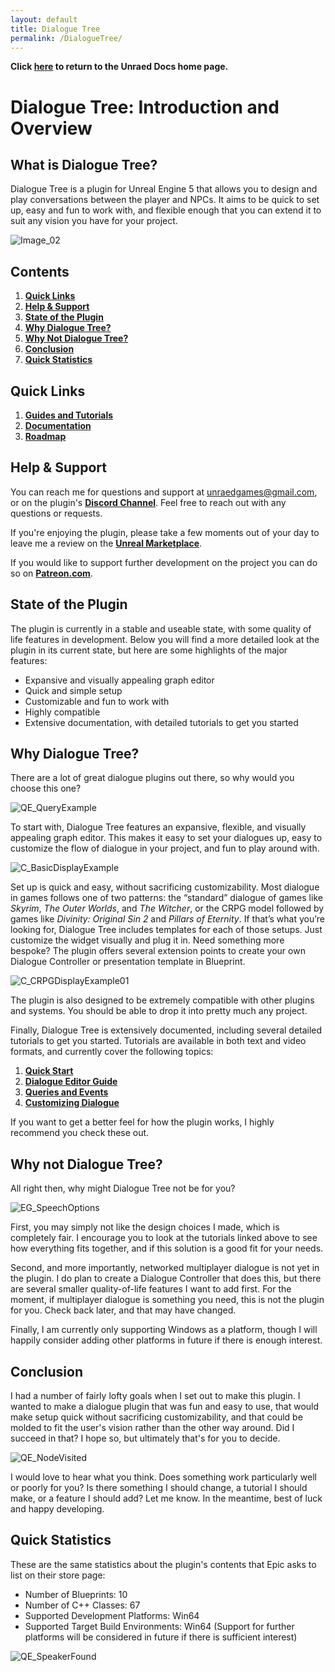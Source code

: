 ```yaml
---
layout: default
title: Dialogue Tree
permalink: /DialogueTree/
---
```

**Click [here](../index.markdown) to return to the Unraed Docs home page.** 

# Dialogue Tree: Introduction and Overview
## What is Dialogue Tree?
Dialogue Tree is a plugin for Unreal Engine 5 that allows you to design and play conversations between the player and NPCs. It aims to be quick to set up, easy and fun to work with, and flexible enough that you can extend it to suit any vision you have for your project.

![Image_02](Images/IntroImage02.png)

## Contents 
1. [**Quick Links**](DialogueTree.md#quick-links)
2. [**Help & Support**](DialogueTree.md#help-&-support)
3. [**State of the Plugin**](DialogueTree.md#state-of-the-plugin)
4. [**Why Dialogue Tree?**](DialogueTree.md#why-dialogue-tree)
5. [**Why Not Dialogue Tree?**](DialogueTree.md#why-not-dialogue-tree)
6. [**Conclusion**](DialogueTree.md#conclusion)
7. [**Quick Statistics**](DialogueTree.md#quick-statistics)

## Quick Links
1. [**Guides and Tutorials**](Tutorials/Contents.md)
2. [**Documentation**](Documentation/Contents.md)
3. [**Roadmap**](Roadmap.md)

## Help & Support
You can reach me for questions and support at unraedgames@gmail.com, or on the plugin's [**Discord Channel**](https://discord.gg/mf7mGXbePB). Feel free to reach out with any questions or requests. 

If you're enjoying the plugin, please take a few moments out of your day to leave me a review on the [**Unreal Marketplace**](https://www.unrealengine.com/marketplace/en-US/product/dialogue-tree). 

If you would like to support further development on the project you can do so on [**Patreon.com**](patreon.com/UnraedGames). 

## State of the Plugin 
The plugin is currently in a stable and useable state, with some quality of life features in development. Below you will find a more detailed look at the plugin in its current state, but here are some highlights of the major features:

- Expansive and visually appealing graph editor 
- Quick and simple setup 
- Customizable and fun to work with
- Highly compatible
- Extensive documentation, with detailed tutorials to get you started 

## Why Dialogue Tree? 
There are a lot of great dialogue plugins out there, so why would you choose this one? 

![QE_QueryExample](Images/QE_QueryExample.png)

To start with, Dialogue Tree features an expansive, flexible, and visually appealing graph editor. This makes it easy to set your dialogues up, easy to customize the flow of dialogue in your project, and fun to play around with. 

![C_BasicDisplayExample](Images/C_BasicDisplayExample.png)

Set up is quick and easy, without sacrificing customizability. Most dialogue in games follows one of two patterns: the “standard” dialogue of games like *Skyrim*, *The Outer Worlds*, and *The Witcher*, or the CRPG model followed by games like *Divinity: Original Sin 2* and *Pillars of Eternity*. If that’s what you’re looking for, Dialogue Tree includes templates for each of those setups. Just customize the widget visually and plug it in. Need something more bespoke? The plugin offers several extension points to create your own Dialogue Controller or presentation template in Blueprint. 

![C_CRPGDisplayExample01](Images/C_CRPGDisplayExample01.png)

The plugin is also designed to be extremely compatible with other plugins and systems. You should be able to drop it into pretty much any project. 

Finally, Dialogue Tree is extensively documented, including several detailed tutorials to get you started. Tutorials are available in both text and video formats, and currently cover the following topics: 

1.	[**Quick Start**](Tutorials/QuickStart.md)
2.	[**Dialogue Editor Guide**](Tutorials/EditorGuide.md)
3.	[**Queries and Events**](Tutorials/QueriesAndEvents.md)
4.	[**Customizing Dialogue**](Tutorials/Customization.md) 

If you want to get a better feel for how the plugin works, I highly recommend you check these out. 

## Why not Dialogue Tree?
All right then, why might Dialogue Tree not be for you? 

![EG_SpeechOptions](Images/EG_SpeechOptions.png)

First, you may simply not like the design choices I made, which is completely fair. I encourage you to look at the tutorials linked above to see how everything fits together, and if this solution is a good fit for your needs. 

Second, and more importantly, networked multiplayer dialogue is not yet in the plugin. I do plan to create a Dialogue Controller that does this, but there are several smaller quality-of-life features I want to add first. For the moment, if multiplayer dialogue is something you need, this is not the plugin for you. Check back later, and that may have changed. 

Finally, I am currently only supporting Windows as a platform, though I will happily consider adding other platforms in future if there is enough interest. 

## Conclusion 
I had a number of fairly lofty goals when I set out to make this plugin. I wanted to make a dialogue plugin that was fun and easy to use, that would make setup quick without sacrificing customizability, and that could be molded to fit the user's vision rather than the other way around. Did I succeed in that? I hope so, but ultimately that's for you to decide.

![QE_NodeVisited](Images/QE_NodeVisited.png)

I would love to hear what you think. Does something work particularly well or poorly for you? Is there something I should change, a tutorial I should make, or a feature I should add? Let me know. In the meantime, best of luck and happy developing.

## Quick Statistics 
These are the same statistics about the plugin's contents that Epic asks to list on their store page: 

- Number of Blueprints: 10
- Number of C++ Classes: 67
- Supported Development Platforms: Win64
- Supported Target Build Environments: Win64
(Support for further platforms will be considered in future if there is sufficient interest)

![QE_SpeakerFound](Images/QE_SpeakerFound.png)